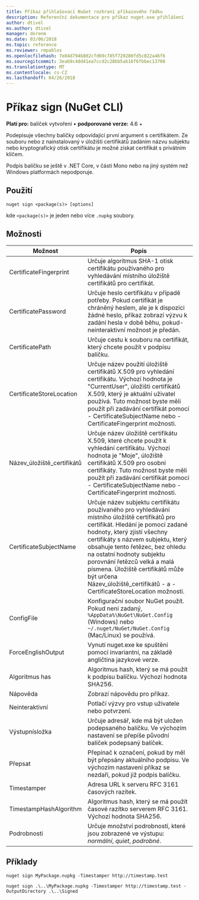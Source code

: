 ```yaml
---
title: Příkaz přihlašovací NuGet rozhraní příkazového řádku
description: Referenční dokumentace pro příkaz nuget.exe přihlášení
author: dtivel
ms.author: dtivel
manager: doronm
ms.date: 03/06/2018
ms.topic: reference
ms.reviewer: rmpablos
ms.openlocfilehash: 7e84d794b802cfd69c785f720280fd5c022a46f6
ms.sourcegitcommit: 3eab9c4dd41ea7ccd2c28bb5ab16f6fbbec13708
ms.translationtype: MT
ms.contentlocale: cs-CZ
ms.lasthandoff: 04/26/2018
---
```

# <a name="sign-command-nuget-cli"></a>Příkaz sign (NuGet CLI)

**Platí pro:** balíček vytvoření &bullet; **podporované verze:** 4.6 +

Podepisuje všechny balíčky odpovídající první argument s certifikátem. Ze souboru nebo z nainstalovaný v úložišti certifikátů zadáním názvu subjektu nebo kryptografický otisk certifikátu je možné získat certifikát s privátním klíčem.

Podpis balíčku se ještě v .NET Core, v části Mono nebo na jiný systém než Windows platformách nepodporuje.

## <a name="usage"></a>Použití

```cli
nuget sign <package(s)> [options]
```

kde `<package(s)>` je jeden nebo více `.nupkg` soubory.

## <a name="options"></a>Možnosti

| Možnost | Popis |
| --- | --- |
| CertificateFingerprint | Určuje algoritmus SHA-1 otisk certifikátu používaného pro vyhledávání místního úložiště certifikátů pro certifikát. |
| CertificatePassword | Určuje heslo certifikátu v případě potřeby. Pokud certifikát je chráněný heslem, ale je k dispozici žádné heslo, příkaz zobrazí výzvu k zadání hesla v době běhu, pokud-neinteraktivní možnost je předán. |
| CertificatePath | Určuje cestu k souboru na certifikát, který chcete použít v podpisu balíčku. |
| CertificateStoreLocation | Určuje název použití úložiště certifikátů X.509 pro vyhledání certifikátu. Výchozí hodnota je "CurrentUser", úložišti certifikátů X.509, který je aktuální uživatel používá. Tuto možnost byste měli použít při zadávání certifikát pomocí - CertificateSubjectName nebo - CertificateFingerprint možnosti. |
| Název_úložiště_certifikátů | Určuje název úložiště certifikátu X.509, které chcete použít k vyhledání certifikátu. Výchozí hodnota je "Moje", úložiště certifikátů X.509 pro osobní certifikáty. Tuto možnost byste měli použít při zadávání certifikát pomocí - CertificateSubjectName nebo - CertificateFingerprint možnosti. |
| CertificateSubjectName | Určuje název subjektu certifikátu používaného pro vyhledávání místního úložiště certifikátů pro certifikát.  Hledání je pomocí zadané hodnoty, který zjistí všechny certifikáty s názvem subjektu, který obsahuje tento řetězec, bez ohledu na ostatní hodnoty subjektu porovnání řetězců velká a malá písmena.  Úložiště certifikátů může být určena Název_úložiště_certifikátů - a - CertificateStoreLocation možnosti. |
| ConfigFile | Konfigurační soubor NuGet použít. Pokud není zadaný, `%AppData%\NuGet\NuGet.Config` (Windows) nebo `~/.nuget/NuGet/NuGet.Config` (Mac/Linux) se používá.|
| ForceEnglishOutput | Vynutí nuget.exe ke spuštění pomocí invariantní, na základě angličtina jazykové verze. |
| Algoritmus has | Algoritmus hash, který se má použít k podpisu balíčku. Výchozí hodnota SHA256. |
| Nápověda | Zobrazí nápovědu pro příkaz. |
| Neinteraktivní | Potlačí výzvy pro vstup uživatele nebo potvrzení. |
| Výstupnísložka | Určuje adresář, kde má být uložen podepsaného balíčku. Ve výchozím nastavení se přepíše původní balíček podepsaný balíček. |
| Přepsat | Přepínač k označení, pokud by měl být přepsány aktuálního podpisu. Ve výchozím nastavení příkaz se nezdaří, pokud již podpis balíčku. |
| Timestamper | Adresa URL k serveru RFC 3161 časových razítek. |
| TimestampHashAlgorithm | Algoritmus hash, který se má použít časové razítko serverem RFC 3161. Výchozí hodnota SHA256. |
| Podrobnosti | Určuje množství podrobností, které jsou zobrazené ve výstupu: *normální*, *quiet*, *podrobné*. |

## <a name="examples"></a>Příklady

```cli
nuget sign MyPackage.nupkg -Timestamper http://timestamp.test

nuget sign .\..\MyPackage.nupkg -Timestamper http://timestamp.test -OutputDirectory .\..\Signed
```